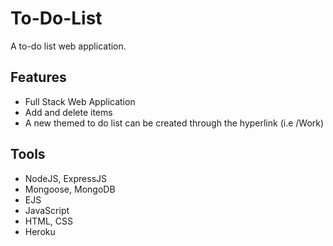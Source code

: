 # To-Do-List
A to-do list web application. 

## Features

- Full Stack Web Application 
- Add and delete items
- A new themed to do list can be created through the hyperlink (i.e /Work)

## Tools

- NodeJS, ExpressJS
- Mongoose, MongoDB
- EJS
- JavaScript
- HTML, CSS
- Heroku
